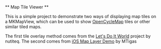 ** Map Tile Viewer **

This is a simple project to demonstrate two ways of displaying map tiles on a MKMapView, which can be used to show [OpenCycleMap](http://www.opencyclemap.org) tiles or other similar tiled maps.

The first tile overlay method comes from the [Let's Do It World](https://github.com/nutiteq/ldiw-iphone) project by nutiteq.
The second comes from [iOS Map Layer Demo](https://github.com/mtigas/iOS-MapLayerDemo) by MTigas

